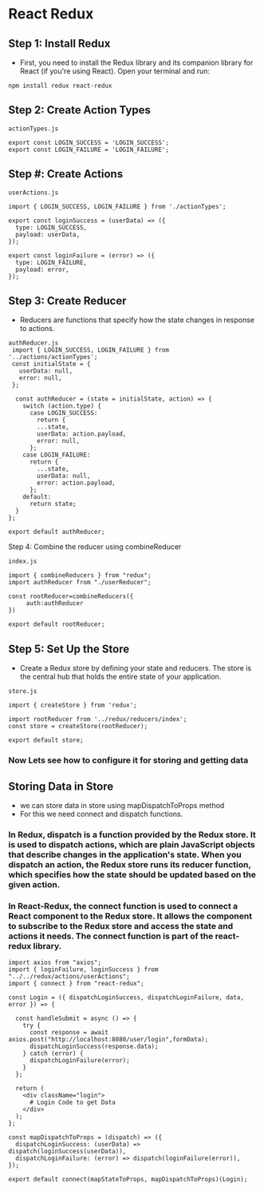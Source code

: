 # React Redux


## Step 1: Install Redux
- First, you need to install the Redux library and its companion library for React (if you're using React). Open your terminal and run:
```
npm install redux react-redux
```

## Step 2: Create Action Types
```
actionTypes.js

export const LOGIN_SUCCESS = 'LOGIN_SUCCESS';
export const LOGIN_FAILURE = 'LOGIN_FAILURE';
```
## Step #: Create Actions

```
userActions.js

import { LOGIN_SUCCESS, LOGIN_FAILURE } from './actionTypes';

export const loginSuccess = (userData) => ({
  type: LOGIN_SUCCESS,
  payload: userData,
});

export const loginFailure = (error) => ({
  type: LOGIN_FAILURE,
  payload: error,
});

```

## Step 3: Create Reducer
- Reducers are functions that specify how the state changes in response to actions.

```
authReducer.js
 import { LOGIN_SUCCESS, LOGIN_FAILURE } from '../actions/actionTypes';
 const initialState = {
   userData: null,
   error: null,
 };

  const authReducer = (state = initialState, action) => {
    switch (action.type) {
      case LOGIN_SUCCESS:
        return {
        ...state,
        userData: action.payload,
        error: null,
      };
    case LOGIN_FAILURE:
      return {
        ...state,
        userData: null,
        error: action.payload,
      };
    default:
      return state;
  }
};

export default authReducer;
```
Step 4: Combine the reducer using combineReducer

```
index.js

import { combineReducers } from "redux";
import authReducer from "./userReducer";

const rootReducer=combineReducers({
     auth:authReducer
})

export default rootReducer;
```

## Step 5: Set Up the Store
- Create a Redux store by defining your state and reducers. The store is the central hub that holds the entire state of your application.

```
store.js

import { createStore } from 'redux';

import rootReducer from '../redux/reducers/index';
const store = createStore(rootReducer);

export default store;
```
### Now Lets see how to configure it for storing and getting data

## Storing Data in Store
- we can store data in store using mapDispatchToProps method
- For this we need connect and dispatch functions.
### In Redux, dispatch is a function provided by the Redux store. It is used to dispatch actions, which are plain JavaScript objects that describe changes in the application's state. When you dispatch an action, the Redux store runs its reducer function, which specifies how the state should be updated based on the given action.

### In React-Redux, the connect function is used to connect a React component to the Redux store. It allows the component to subscribe to the Redux store and access the state and actions it needs. The connect function is part of the react-redux library.

```
import axios from "axios";
import { loginFailure, loginSuccess } from "../../redux/actions/userActions";
import { connect } from "react-redux";

const Login = ({ dispatchLoginSuccess, dispatchLoginFailure, data, error }) => {

  const handleSubmit = async () => {
    try {
      const response = await axios.post("http://localhost:8080/user/login",formData);
      dispatchLoginSuccess(response.data);
    } catch (error) {
      dispatchLoginFailure(error);
    }
  };

  return (
    <div className="login">
      # Login Code to get Data
    </div>
  );
};

const mapDispatchToProps = (dispatch) => ({
  dispatchLoginSuccess: (userData) => dispatch(loginSuccess(userData)),
  dispatchLoginFailure: (error) => dispatch(loginFailure(error)),
});

export default connect(mapStateToProps, mapDispatchToProps)(Login);
```
